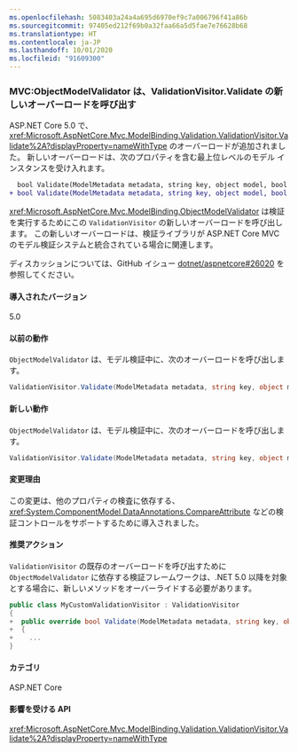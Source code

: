 ```yaml
---
ms.openlocfilehash: 5083403a24a4a695d6970ef9c7a006796f41a86b
ms.sourcegitcommit: 97405ed212f69b0a32faa66a5d5fae7e76628b68
ms.translationtype: HT
ms.contentlocale: ja-JP
ms.lasthandoff: 10/01/2020
ms.locfileid: "91609300"
---
```

### <a name="mvc-objectmodelvalidator-calls-a-new-overload-of-validationvisitorvalidate"></a>MVC:ObjectModelValidator は、ValidationVisitor.Validate の新しいオーバーロードを呼び出す

ASP.NET Core 5.0 で、<xref:Microsoft.AspNetCore.Mvc.ModelBinding.Validation.ValidationVisitor.Validate%2A?displayProperty=nameWithType> のオーバーロードが追加されました。 新しいオーバーロードは、次のプロパティを含む最上位レベルのモデル インスタンスを受け入れます。

```diff
  bool Validate(ModelMetadata metadata, string key, object model, bool alwaysValidateAtTopLevel);
+ bool Validate(ModelMetadata metadata, string key, object model, bool alwaysValidateAtTopLevel, object container);
```

<xref:Microsoft.AspNetCore.Mvc.ModelBinding.ObjectModelValidator> は検証を実行するためにこの `ValidationVisitor` の新しいオーバーロードを呼び出します。 この新しいオーバーロードは、検証ライブラリが ASP.NET Core MVC のモデル検証システムと統合されている場合に関連します。

ディスカッションについては、GitHub イシュー [dotnet/aspnetcore#26020](https://github.com/dotnet/aspnetcore/issues/26020) を参照してください。

#### <a name="version-introduced"></a>導入されたバージョン

5.0

#### <a name="old-behavior"></a>以前の動作

`ObjectModelValidator` は、モデル検証中に、次のオーバーロードを呼び出します。

```csharp
ValidationVisitor.Validate(ModelMetadata metadata, string key, object model, bool alwaysValidateAtTopLevel)
```

#### <a name="new-behavior"></a>新しい動作

`ObjectModelValidator` は、モデル検証中に、次のオーバーロードを呼び出します。

```csharp
ValidationVisitor.Validate(ModelMetadata metadata, string key, object model, bool alwaysValidateAtTopLevel, object container)
```

#### <a name="reason-for-change"></a>変更理由

この変更は、他のプロパティの検査に依存する、<xref:System.ComponentModel.DataAnnotations.CompareAttribute> などの検証コントロールをサポートするために導入されました。

#### <a name="recommended-action"></a>推奨アクション

`ValidationVisitor` の既存のオーバーロードを呼び出すために `ObjectModelValidator` に依存する検証フレームワークは、.NET 5.0 以降を対象とする場合に、新しいメソッドをオーバーライドする必要があります。

```csharp
public class MyCustomValidationVisitor : ValidationVisitor
{
+  public override bool Validate(ModelMetadata metadata, string key, object model, bool alwaysValidateAtTopLevel, object container)
+  {
+    ...
}
```

#### <a name="category"></a>カテゴリ

ASP.NET Core

#### <a name="affected-apis"></a>影響を受ける API

<xref:Microsoft.AspNetCore.Mvc.ModelBinding.Validation.ValidationVisitor.Validate%2A?displayProperty=nameWithType>

<!--

#### Affected APIs

`Overload:Microsoft.AspNetCore.Mvc.ModelBinding.Validation.ValidationVisitor.Validate`

-->
